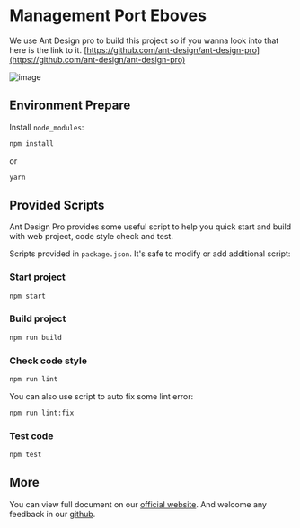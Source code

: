 # Management Port Eboves

We use Ant Design pro to build this project so if you wanna look into that here is the link to it.
[https://github.com/ant-design/ant-design-pro](https://github.com/ant-design/ant-design-pro)

![image](https://fiverr-res.cloudinary.com/images/q_auto,f_auto/gigs2/178102961/original/54278d3183878b71d4d081d24e1a8f5a0431f3f8/create-a-custom-ecommerce-platform-and-management-system.png)

## Environment Prepare

Install `node_modules`:

```bash
npm install
```

or

```bash
yarn
```

## Provided Scripts

Ant Design Pro provides some useful script to help you quick start and build with web project, code style check and test.

Scripts provided in `package.json`. It's safe to modify or add additional script:

### Start project

```bash
npm start
```

### Build project

```bash
npm run build
```

### Check code style

```bash
npm run lint
```

You can also use script to auto fix some lint error:

```bash
npm run lint:fix
```

### Test code

```bash
npm test
```

## More

You can view full document on our [official website](https://pro.ant.design). And welcome any feedback in our [github](https://github.com/ant-design/ant-design-pro).
